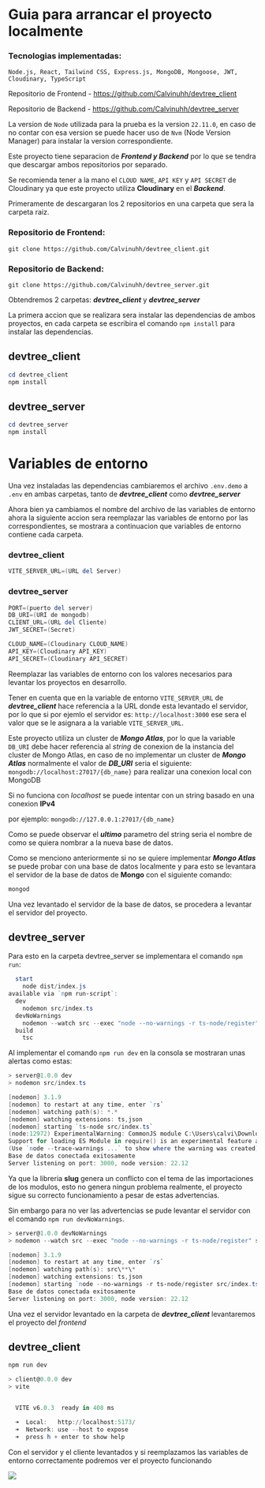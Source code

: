 # Guia para arrancar el proyecto localmente

### Tecnologias implementadas:

`Node.js, React, Tailwind CSS, Express.js, MongoDB, Mongoose, JWT, Cloudinary, TypeScript`

Repositorio de Frontend - https://github.com/Calvinuhh/devtree_client

Repositorio de Backend - https://github.com/Calvinuhh/devtree_server

La version de `Node` utilizada para la prueba es la version `22.11.0`, en caso de no contar con esa version se puede hacer uso de `Nvm` (Node Version Manager) para instalar la version correspondiente.

Este proyecto tiene separacion de **_Frontend y Backend_** por lo que se tendra que descargar ambos repositorios por separado.

Se recomienda tener a la mano el `CLOUD NAME`, `API KEY` y `API SECRET` de Cloudinary ya que este proyecto utiliza **Cloudinary** en el **_Backend_**.

Primeramente de descargaran los 2 repositorios en una carpeta que sera la carpeta raiz.

### Repositorio de Frontend:

```
git clone https://github.com/Calvinuhh/devtree_client.git
```

### Repositorio de Backend:

```
git clone https://github.com/Calvinuhh/devtree_server.git
```

Obtendremos 2 carpetas: **_devtree_client_** y **_devtree_server_**

La primera accion que se realizara sera instalar las dependencias de ambos proyectos, en cada carpeta se escribira el comando `npm install` para instalar las dependencias.

## devtree_client

```powershell
cd devtree_client
npm install
```

## devtree_server

```powershell
cd devtree_server
npm install
```

# Variables de entorno

Una vez instaladas las dependencias cambiaremos el archivo `.env.demo` a `.env` en ambas carpetas, tanto de **_devtree_client_** como **_devtree_server_**

Ahora bien ya cambiamos el nombre del archivo de las variables de entorno ahora la siguiente accion sera reemplazar las variables de entorno por las correspondientes, se mostrara a continuacion que variables de entorno contiene cada carpeta.

### devtree_client

```powershell
VITE_SERVER_URL=(URL del Server)
```

### devtree_server

```powershell
PORT=(puerto del server)
DB_URI=(URI de mongodb)
CLIENT_URL=(URL del Cliente)
JWT_SECRET=(Secret)

CLOUD_NAME=(Cloudinary CLOUD_NAME)
API_KEY=(Cloudinary API_KEY)
API_SECRET=(Cloudinary API_SECRET)
```

Reemplazar las variables de entorno con los valores necesarios para levantar los proyectos en desarrollo.

Tener en cuenta que en la variable de entorno `VITE_SERVER_URL` de **_devtree_client_** hace referencia a la URL donde esta levantado el servidor, por lo que si por ejemlo el servidor es: `http://localhost:3000` ese sera el valor que se le asignara a la variable `VITE_SERVER_URL`.

Este proyecto utiliza un cluster de **_Mongo Atlas_**, por lo que la variable `DB_URI` debe hacer referencia al _string_ de conexion de la instancia del cluster de Mongo Atlas, en caso de no implementar un cluster de **_Mongo Atlas_** normalmente el valor de **_DB_URI_** seria el siguiente: `mongodb://localhost:27017/{db_name}` para realizar una conexion local con MongoDB

Si no funciona con _localhost_ se puede intentar con un string basado en una conexion **IPv4**

por ejemplo: `mongodb://127.0.0.1:27017/{db_name}`

Como se puede observar el **_ultimo_** parametro del string seria el nombre de como se quiera nombrar a la nueva base de datos.

Como se menciono anteriormente si no se quiere implementar **_Mongo Atlas_** se puede probar con una base de datos localmente y para esto se levantara el servidor de la base de datos de **Mongo** con el siguiente comando:

```powershell
mongod
```

Una vez levantado el servidor de la base de datos, se procedera a levantar el servidor del proyecto.

## devtree_server

Para esto en la carpeta devtree_server se implementara el comando `npm run`:

```powershell
  start
    node dist/index.js
available via `npm run-script`:
  dev
    nodemon src/index.ts
  devNoWarnings
    nodemon --watch src --exec "node --no-warnings -r ts-node/register" src/index.ts
  build
    tsc
```

Al implementar el comando `npm run dev` en la consola se mostraran unas alertas como estas:

```powershell
> server@1.0.0 dev
> nodemon src/index.ts

[nodemon] 3.1.9
[nodemon] to restart at any time, enter `rs`
[nodemon] watching path(s): *.*
[nodemon] watching extensions: ts,json
[nodemon] starting `ts-node src/index.ts`
(node:12972) ExperimentalWarning: CommonJS module C:\Users\calvi\Downloads\devtree_server\src\utils\manageHandle.ts is loading ES Module C:\Users\calvi\Downloads\devtree_server\node_modules\slug\slug.js using require().
Support for loading ES Module in require() is an experimental feature and might change at any time
(Use `node --trace-warnings ...` to show where the warning was created)
Base de datos conectada exitosamente
Server listening on port: 3000, node version: 22.12
```

Ya que la libreria **slug** genera un conflicto con el tema de las importaciones de los modulos, esto no genera ningun problema realmente, el proyecto sigue su correcto funcionamiento a pesar de estas advertencias.

Sin embargo para no ver las advertencias se pude levantar el servidor con el comando `npm run devNoWarnings`.

```powershell
> server@1.0.0 devNoWarnings
> nodemon --watch src --exec "node --no-warnings -r ts-node/register" src/index.ts

[nodemon] 3.1.9
[nodemon] to restart at any time, enter `rs`
[nodemon] watching path(s): src\**\*
[nodemon] watching extensions: ts,json
[nodemon] starting `node --no-warnings -r ts-node/register src/index.ts`
Base de datos conectada exitosamente
Server listening on port: 3000, node version: 22.12
```

Una vez el servidor levantado en la carpeta de **_devtree_client_** levantaremos el proyecto del _frontend_

## devtree_client

```powershell
npm run dev
```

```powershell
> client@0.0.0 dev
> vite


  VITE v6.0.3  ready in 408 ms

  ➜  Local:   http://localhost:5173/
  ➜  Network: use --host to expose
  ➜  press h + enter to show help
```

Con el servidor y el cliente levantados y si reemplazamos las variables de entorno correctamente podremos ver el proyecto funcionando

<img src="https://res.cloudinary.com/deotitxt8/image/upload/v1735235147/devtree/Screenshot_2024-12-26_124527_xfknxf.png">
